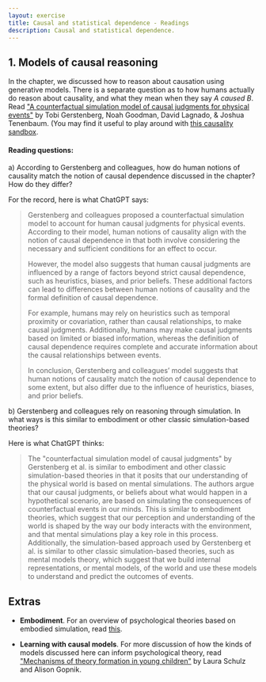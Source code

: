 ```yaml
---
layout: exercise
title: Causal and statistical dependence - Readings
description: Causal and statistical dependence.
---
```


## 1. Models of causal reasoning

In the chapter, we discussed how to reason about causation using generative models. There is a separate question as to how humans actually do reason about causality, and what they mean when they say *A caused B*. Read ["A counterfactual simulation model of causal judgments for physical events"](https://cicl.stanford.edu/papers/gerstenberg2021csm.pdf) by Tobi Gerstenberg, Noah Goodman, David Lagnado, & Joshua Tenenbaum. (You may find it useful to play around with [this causality sandbox](https://scripts.mit.edu/~tger/csm_interface/). 

#### Reading questions:
a) According to Gerstenberg and colleagues, how do human notions of causality match the notion of causal dependence discussed in the chapter? How do they differ?

For the record, here is what ChatGPT says:

>Gerstenberg and colleagues proposed a counterfactual simulation model to account for human causal judgments for physical events. According to their model, human notions of causality align with the notion of causal dependence in that both involve considering the necessary and sufficient conditions for an effect to occur.
>
>However, the model also suggests that human causal judgments are influenced by a range of factors beyond strict causal dependence, such as heuristics, biases, and prior beliefs. These additional factors can lead to differences between human notions of causality and the formal definition of causal dependence.
>
>For example, humans may rely on heuristics such as temporal proximity or covariation, rather than causal relationships, to make causal judgments. Additionally, humans may make causal judgments based on limited or biased information, whereas the definition of causal dependence requires complete and accurate information about the causal relationships between events.
>
>In conclusion, Gerstenberg and colleagues’ model suggests that human notions of causality match the notion of causal dependence to some extent, but also differ due to the influence of heuristics, biases, and prior beliefs.

b) Gerstenberg and colleagues rely on reasoning through simulation. In what ways is this similar to embodiment or other classic simulation-based theories?

Here is what ChatGPT thinks:

>The "counterfactual simulation model of causal judgments" by Gerstenberg et al. is similar to embodiment and other classic simulation-based theories in that it posits that our understanding of the physical world is based on mental simulations. The authors argue that our causal judgments, or beliefs about what would happen in a hypothetical scenario, are based on simulating the consequences of counterfactual events in our minds. This is similar to embodiment theories, which suggest that our perception and understanding of the world is shaped by the way our body interacts with the environment, and that mental simulations play a key role in this process. Additionally, the simulation-based approach used by Gerstenberg et al. is similar to other classic simulation-based theories, such as mental models theory, which suggest that we build internal representations, or mental models, of the world and use these models to understand and predict the outcomes of events.

## Extras

* **Embodiment**. For an overview of psychological theories based on embodied simulation, read [this](https://onlinelibrary.wiley.com/doi/pdf/10.1002/wcs.55).

* **Learning with causal models**. For more discussion of how the kinds of models discussed here can inform psychological theory, read ["Mechanisms of theory formation in young children"](http://eccl.mit.edu/papers/gopnikschulz.pdf) by Laura Schulz and Alison Gopnik.